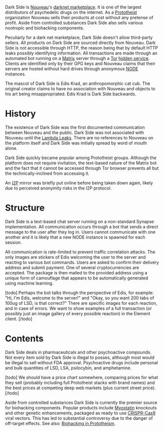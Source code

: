 Dark Side is [Nouveau](nouveau.md)'s [darknet marketplace](https://en.wikipedia.org/wiki/Darknet_market).
It is one of the largest distributors of psychedelic drugs on the internet.
As a [Prototheist](index.md) organization Nouveau sells their products at cost without any pretense of profit.
Aside from controlled substances Dark Side also sells various nootropic and biohacking components.

Peculiarly for a dark net marketplace, Dark Side doesn't allow third-party sellers.
All products on Dark Side are sourced directly from Nouveau.
Dark Side is not accessible through HTTP, the reason being that by default HTTP leaks possibly identifying information.
All transactions are made through an automated bot running on a [Matrix](https://en.wikipedia.org/wiki/Matrix_%28protocol%28) server through a [Tor](https://en.wikipedia.org/wiki/Tor_%28anonymity_network%28) [hidden service](https://2019.www.torproject.org/docs/onion-services).
Clients are identified only by their GPG keys and Nouveau claims that their servers are hosted without hard drives through anonymous [NODE](node.md) instances.

The mascot of Dark Side is Edis Krad, an anthropomorphic cat cub.
The original creator claims to have no association with Nouveau and objects to his art being misappropriated.
Edis Krad is Dark Side backwards.


# History
The existence of Dark Side was the first documented communication between Nouveau and the public.
Dark Side was not associated with Nouveau until the [Lambda Leaks](lambda_leaks.md).
There are no references to Nouveau on the platform itself and Dark Side was initially spread by word of mouth alone.

Dark Side quickly became popular among Prototheist groups.
Although the platform does not require invitation, the text-based nature of the Matrix bot and the fact that it cannot be accessed through Tor browser prevents all but the technically-inclined from accessing it.

An [I2P](https://en.wikipedia.org/wiki/I2P) mirror was briefly put online before being taken down again, likely due to perceived anonymity risks in the I2P protocol.

# Structure
Dark Side is a text-based chat server running on a non-standard Synapse implementation.
All communication occurs through a bot that sends a direct message to the user after they log in.
Users cannot communicate with one another and it is likely that a new NODE instance is spawned for each session.

All communication is rate-limited to prevent traffic correlation attacks.
The only images are stickers of Edis welcoming the user to the server and reacting to various bot commands.
Users are asked to confirm their delivery address and submit payment.
One of several cryptocurrencies are accepted.
The package is then mailed to the provided address using a unique form of camouflage that appears to be automatically generated using machine learning.

[todo]
Perhaps the bot talks through the perspective of Edis, for example: "Hi, I'm Edis, welcome to the server!" and "Okay, so you want 200 tabs of 100ug of LSD, is that correct?"
There are specific images for each reaction, and in case of errors.
We want to show examples of a full transaction (or possibly just an image gallery of every possible reaction) in the Element client.
[/todo]

# Contents
Dark Side deals in pharmaceuticals and other psychoactive compounds.
Not every item sold by Dark Side is illegal to posses, although most would be illegal to sell without FDA approval.
Psychoactive drugs include personal and bulk quantities of LSD, LSA, psilocybin, and amphetamine.

[todo]
We should have a price chart somewhere, comparing prices for what they sell (probably including full Prototheist stacks with brand names) and the best prices at competing deep web markets (plus current street price).
[/todo]

Aside from controlled substances Dark Side is currently the premier source for biohacking components.
Popular products include [Myostatin](https://en.wikipedia.org/wiki/Myostatin) knockouts and other genetic enhancements, packaged as ready to use [CRISPR-Cas9](https://en.wikipedia.org/wiki/CRISPR_gene_editing) viral vectors.
This has led to substantial controversy due to the danger of off-target effects.
See also: [Biohacking in Prototheism](biohacking.md).
